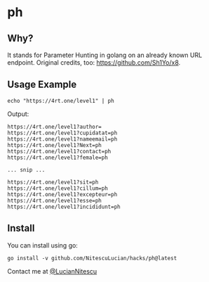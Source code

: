 
# ph

## Why? 

It stands for Parameter Hunting in golang on an already known URL endpoint. Original credits, too: https://github.com/Sh1Yo/x8.

## Usage Example

```
echo "https://4rt.one/level1" | ph
```

Output:

```
https://4rt.one/level1?author=
https://4rt.one/level1?cupidatat=ph
https://4rt.one/level1?nameemail=ph
https://4rt.one/level1?Next=ph
https://4rt.one/level1?contact=ph
https://4rt.one/level1?female=ph

... snip ... 

https://4rt.one/level1?sit=ph
https://4rt.one/level1?cillum=ph
https://4rt.one/level1?excepteur=ph
https://4rt.one/level1?esse=ph
https://4rt.one/level1?incididunt=ph
```

## Install

You can install using go:

```
go install -v github.com/NitescuLucian/hacks/ph@latest
```

Contact me at [@LucianNitescu](https://twitter.com/LucianNitescu)
